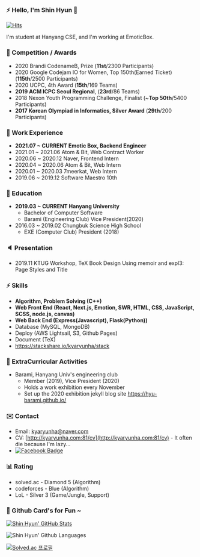 ### ⚡ Hello, I'm Shin Hyun 👋


[![Hits](https://hits.seeyoufarm.com/api/count/incr/badge.svg?url=https%3A%2F%2Fgithub.com%2Fkyaryunha)](https://hits.seeyoufarm.com)

I'm student at Hanyang CSE, and I'm working at EmoticBox.

### 🥈 Competition / Awards
- 2020 Brandi CodenameB, Prize (**11st**/2300 Participants)
- 2020 Google Codejam IO for Women, Top 150th(Earned Ticket) (**115th**/2500 Participants)
- 2020 UCPC, 4th Award (**15th**/169 Teams)
- **2019 ACM ICPC Seoul Regional**, (**23rd**/86 Teams)
- 2018 Nexon Youth Programming Challenge, Finalist (~**Top 50th**/5400 Participants)
- **2017 Korean Olympiad in Informatics, Silver Award** (**29th**/200 Participants) 

### 🏢 Work Experience

- **2021.07 ~ CURRENT Emotic Box, Backend Engineer**
- 2021.01 ~ 2021.06    Atom & Bit, Web Contract Worker
- 2020.06 ~ 2020.12    Naver, Frontend Intern
- 2020.04 ~ 2020.06   Atom & Bit, Web Intern
- 2020.01 ~ 2020.03   7meerkat, Web Intern
- 2019.06 ~ 2019.12    Software Maestro 10th 

### 🏫 Education

- **2019.03 ~ CURRENT    Hanyang University**
  - Bachelor of Computer Software
  - Barami (Engineering Club) Vice President(2020)
- 2016.03 ~ 2019.02    Chungbuk Science High School
  - EXE (Computer Club) President (2018)

### 🔈 Presentation
- 2019.11 KTUG Workshop, TeX Book Design Using memoir and expl3: Page Styles and Title

### ⚡ Skills 
- **Algorithm, Problem Solving (C++)**
- **Web Front End (React, Next.js, Emotion, SWR, HTML, CSS, JavaScript, SCSS, node.js, canvas)**
- **Web Back End (Express(Javascript), Flask(Python))**
- Database (MySQL, MongoDB)
- Deploy (AWS Lightsail, S3, Github Pages)
- Document (TeX) 
- https://stackshare.io/kyaryunha/stack 

### 👥 ExtraCurricular Activities
- Barami, Hanyang Univ's engineering club
  - Member (2019), Vice President (2020)
  - Holds a work exhibition every November
  - Set up the 2020 exhibition jekyll blog site https://hyu-barami.github.io/


### ✉️ Contact

- Email: kyaryunha@naver.com
- CV: [http://kyaryunha.com:81/cv](http://kyaryunha.com:81/cv) - It often die because I'm lazy... 
- [![Facebook Badge](https://img.shields.io/badge/-Facebook-3b5998?style=flat-square&logo=facebook&logoColor=white&link=https://www.facebook.com/kyaryunha)](https://www.facebook.com/kyaryunha)

### 📊 Rating
- solved.ac - Diamond 5 (Algorithm)
- codeforces - Blue (Algorithm)
- LoL - Silver 3 (Game/Jungle, Support)

### 🎴 Github Card's for Fun ~ 

[![Shin Hyun' GitHub Stats](https://github-readme-stats.vercel.app/api?username=kyaryunha)](https://github.com/kyaryunha)

![Shin Hyun' Github Languages](https://github-readme-stats.vercel.app/api/top-langs/?username=kyaryunha)

[![Solved.ac 프로필](http://mazassumnida.wtf/api/v2/generate_badge?boj=kyaryunha_cpp)](https://solved.ac/kyaryunha_cpp) 
